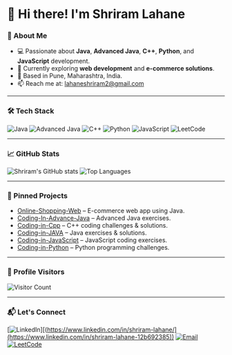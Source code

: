 # 👋 Hi there! I'm Shriram Lahane

### 🔧 About Me
- 💻 Passionate about **Java**, **Advanced Java**, **C++**, **Python**, and **JavaScript** development.
- 🌱 Currently exploring **web development** and **e-commerce solutions**.
- 📍 Based in Pune, Maharashtra, India.
- 📫 Reach me at: [lahaneshriram2@gmail.com](mailto:lahaneshriram2@gmail.com) 

---

### 🛠️ Tech Stack
![Java](https://img.shields.io/badge/Java-007396?style=for-the-badge&logo=java&logoColor=white)
![Advanced Java](https://img.shields.io/badge/Advanced_Java-6DB33F?style=for-the-badge&logo=java&logoColor=white)
![C++](https://img.shields.io/badge/C++-00599C?style=for-the-badge&logo=cplusplus&logoColor=white)
![Python](https://img.shields.io/badge/Python-3776AB?style=for-the-badge&logo=python&logoColor=white)
![JavaScript](https://img.shields.io/badge/JavaScript-F7DF1E?style=for-the-badge&logo=javascript&logoColor=black)
![LeetCode](https://img.shields.io/badge/LeetCode-FFA116?style=for-the-badge&logo=LeetCode&logoColor=white)

---

### 📈 GitHub Stats
![Shriram's GitHub stats](https://github-readme-stats.vercel.app/api?username=shriram7057&show_icons=true&theme=radical)
![Top Languages](https://github-readme-stats.vercel.app/api/top-langs/?username=shriram7057&layout=compact&theme=radical)

---

### 🌟 Pinned Projects
- [Online-Shopping-Web](https://github.com/shriram7057/Online-Shopping-Web) – E-commerce web app using Java.
- [Coding-In-Advance-Java](https://github.com/shriram7057/Coding-In-Advance-Java) – Advanced Java exercises.
- [Coding-in-Cpp](https://github.com/shriram7057/Coding-in-Cpp) – C++ coding challenges & solutions.
- [Coding-in-JAVA](https://github.com/shriram7057/Coding-in-JAVA) – Java exercises & solutions.
- [Coding-in-JavaScript](https://github.com/shriram7057/Coding-in-JavaScript) – JavaScript coding exercises.
- [Coding-in-Python](https://github.com/shriram7057/Coding-in-Python) – Python programming challenges.

---

### 👀 Profile Visitors
![Visitor Count](https://komarev.com/ghpvc/?username=shriram7057&color=blue)

---

### 📬 Let's Connect
[![LinkedIn](https://img.shields.io/badge/LinkedIn-0A66C2?style=for-the-badge&logo=linkedin&logoColor=white)][(https://www.linkedin.com/in/shriram-lahane/](https://www.linkedin.com/in/shriram-lahane-12b692385))
[![Email](https://img.shields.io/badge/Email-D14836?style=for-the-badge&logo=gmail&logoColor=white)](mailto:lahaneshriram2@gmail.com)
[![LeetCode](https://img.shields.io/badge/LeetCode-FFA116?style=for-the-badge&logo=LeetCode&logoColor=white)](https://leetcode.com/shriram7057/)
